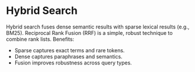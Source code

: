 # Hybrid Search

Hybrid search fuses dense semantic results with sparse lexical results (e.g., BM25). Reciprocal Rank Fusion (RRF) is a simple, robust technique to combine rank lists. Benefits:
- Sparse captures exact terms and rare tokens.
- Dense captures paraphrases and semantics.
- Fusion improves robustness across query types.
